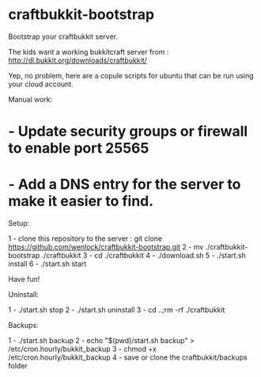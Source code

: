 craftbukkit-bootstrap
=====================

Bootstrap your craftbukkit server.

The kids want a working bukkitcraft server from : http://dl.bukkit.org/downloads/craftbukkit/

Yep, no problem, here are a copule scripts for ubuntu that can be run using your cloud account.

Manual work:
# - Update security groups or firewall to enable port 25565
# - Add a DNS entry for the server to make it easier to find.
 
 
Setup:
 
 1 - clone this repository to the server : git clone https://github.com/wenlock/craftbukkit-bootstrap.git
 2 - mv ./craftbukkit-bootstrap ./craftbukkit
 3 - cd ./craftbukkit
 4 - ./download.sh
 5 - ./start.sh install
 6 - ./start.sh start
 
 Have fun!
 
Uninstall:

 1 - ./start.sh stop
 2 - ./start.sh uninstall
 3 - cd ..;rm -rf ./craftbukkit
 
 Backups:
 
 1 - ./start.sh backup
 2 - echo "$(pwd)/start.sh backup" > /etc/cron.hourly/bukkit_backup
 3 - chmod +x /etc/cron.hourly/bukkit_backup
 4 - save or clone the craftbukkit/backups folder
 
 
 
